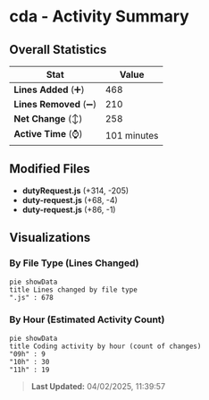 # cda - Activity Summary 

## Overall Statistics

| Stat                   | Value                                                             |
| ---------------------- | ----------------------------------------------------------------- |
| **Lines Added** (➕)   | 468                                          |
| **Lines Removed** (➖) | 210                                        |
| **Net Change** (↕)    | 258                |
| **Active Time** (⌚)   | 101 minutes |


## Modified Files
- **dutyRequest.js** (+314, -205)
- **duty-request.js** (+68, -4)
- **duty-request.js** (+86, -1)

## Visualizations

### By File Type (Lines Changed)

```mermaid
pie showData
title Lines changed by file type
".js" : 678
```

### By Hour (Estimated Activity Count)

```mermaid
pie showData
title Coding activity by hour (count of changes)
"09h" : 9
"10h" : 30
"11h" : 19
```


> **Last Updated:** 04/02/2025, 11:39:57